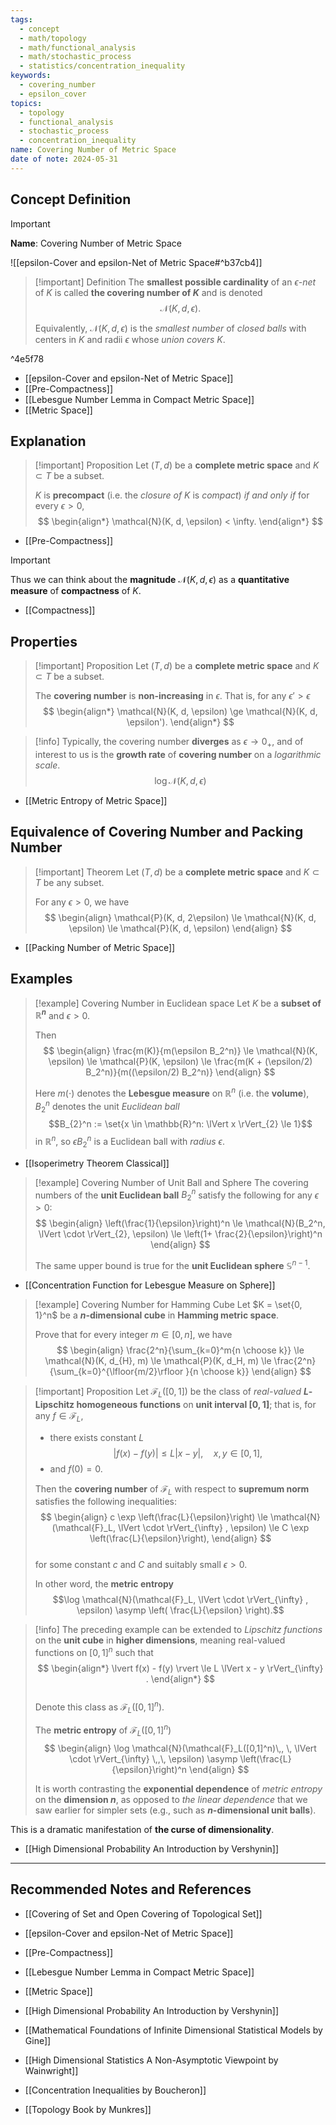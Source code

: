 ```yaml
---
tags:
  - concept
  - math/topology
  - math/functional_analysis
  - math/stochastic_process
  - statistics/concentration_inequality
keywords:
  - covering_number
  - epsilon_cover
topics:
  - topology
  - functional_analysis
  - stochastic_process
  - concentration_inequality
name: Covering Number of Metric Space
date of note: 2024-05-31
---
```


## Concept Definition

>[!important]
>**Name**: Covering Number of Metric Space

![[epsilon-Cover and epsilon-Net of Metric Space#^b37cb4]]


>[!important] Definition
>The **smallest possible cardinality** of an *$\epsilon$-net* of $K$ is called  **the covering number of $K$** and is denoted $$\mathcal{N}(K, d, \epsilon).$$ 
>
>Equivalently, $\mathcal{N}(K, d, \epsilon)$ is the *smallest number* of *closed balls* with centers in $K$ and radii $\epsilon$ whose *union covers* $K$.

^4e5f78

- [[epsilon-Cover and epsilon-Net of Metric Space]]
- [[Pre-Compactness]]
- [[Lebesgue Number Lemma in Compact Metric Space]]
- [[Metric Space]]

## Explanation


>[!important] Proposition
>Let  $(T, d)$ be a **complete metric space** and $K \subset T$ be a subset. 
>
>$K$ is **precompact** (i.e. the *closure of* $K$ is *compact*) *if and only if* for every $\epsilon >0$,
>$$
> \begin{align*}
> \mathcal{N}(K, d, \epsilon) < \infty.
> \end{align*}
>$$ 

- [[Pre-Compactness]]

>[!important]
> Thus we can think about the **magnitude** $\mathcal{N}(K, d, \epsilon)$ as a  **quantitative measure** of **compactness** of $K$.

- [[Compactness]]

## Properties

>[!important] Proposition
>Let  $(T, d)$ be a **complete metric space** and $K \subset T$ be a subset. 
>
>The **covering number** is **non-increasing** in $\epsilon$. That is, for any $\epsilon' > \epsilon$
>$$ 
> \begin{align*}
> \mathcal{N}(K, d, \epsilon) \ge \mathcal{N}(K, d, \epsilon').
> \end{align*}
>$$  

>[!info]
> Typically, the covering number **diverges** as $\epsilon \to 0_{+}$, and of interest to us is the **growth rate** of **covering number** on a *logarithmic scale*.
>$$
>\log \mathcal{N}(K, d, \epsilon)
>$$

- [[Metric Entropy of Metric Space]]

## Equivalence of Covering Number and Packing Number

>[!important] Theorem 
>Let  $(T, d)$ be a **complete metric space** and $K \subset T$ be any subset. 
>
>For any  $\epsilon > 0$, we have
>$$
> \begin{align}
> \mathcal{P}(K, d,  2\epsilon) \le \mathcal{N}(K, d, \epsilon) \le \mathcal{P}(K, d,  \epsilon)
> \end{align}
>$$ 

- [[Packing Number of Metric Space]]

## Examples

>[!example] Covering Number in Euclidean space
>Let $K$ be a **subset of $\mathbb{R}^n$** and  $\epsilon > 0$. 
>
>Then
>$$
> \begin{align}
> \frac{m(K)}{m(\epsilon B_2^n)} \le \mathcal{N}(K, \epsilon) \le \mathcal{P}(K, \epsilon) \le \frac{m(K + (\epsilon/2) B_2^n)}{m((\epsilon/2) B_2^n)}  
> \end{align}
>$$
> 
> Here $m(\cdot)$ denotes the **Lebesgue measure** on $\mathbb{R}^n$ (i.e. the **volume**), $B_2^n$ denotes the unit *Euclidean ball* $$B_{2}^n := \set{x \in \mathbb{R}^n:  \lVert x \rVert_{2} \le 1}$$ in $\mathbb{R}^n$, so $\epsilon B_2^n$  is a Euclidean ball with *radius* $\epsilon$.

- [[Isoperimetry Theorem Classical]]

>[!example] Covering Number of Unit Ball and Sphere
>The covering numbers of the **unit Euclidean ball** $B_2^n$ satisfy the following for any $\epsilon > 0$:
>$$
> \begin{align}
> \left(\frac{1}{\epsilon}\right)^n \le \mathcal{N}(B_2^n, \lVert \cdot \rVert_{2}, \epsilon)  \le \left(1+ \frac{2}{\epsilon}\right)^n  
> \end{align}
>$$
> 
> The same upper bound is true for the **unit Euclidean sphere** $\mathbb{S}^{n-1}$.
> 

- [[Concentration Function for Lebesgue Measure on Sphere]]

>[!example] Covering Number for Hamming Cube
>Let $K = \set{0, 1}^n$ be a **$n$-dimensional cube** in **Hamming metric space**. 
>
>Prove that for every integer $m \in [0, n]$, we have
>$$
> \begin{align}
> \frac{2^n}{\sum_{k=0}^m{n \choose k}}  \le \mathcal{N}(K, d_{H}, m) \le \mathcal{P}(K, d_H, m) \le \frac{2^n}{\sum_{k=0}^{\lfloor{m/2}\rfloor  }{n \choose k}}
> \end{align}
>$$ 

>[!important] Proposition
>Let  $\mathcal{F}_{L}([0,1])$ be the class of *real-valued* **$L$-Lipschitz homogeneous functions** on **unit interval $[0, 1]$**;  that is, for any $f \in \mathcal{F}_{L}$, 
>- there exists constant $L$
>  $$
>  |f(x) - f(y) | \le L \lvert x - y \rvert, \quad x, y \in [0,1], 
> $$
>- and $f(0) = 0$.
>  
>Then the **covering number** of $\mathcal{F}_L$ with respect to **supremum norm**  satisfies the following inequalities:
>$$
>  \begin{align}
>  c \exp \left(\frac{L}{\epsilon}\right) \le  \mathcal{N}(\mathcal{F}_L,  \lVert \cdot \rVert_{\infty} , \epsilon)  \le C \exp \left(\frac{L}{\epsilon}\right), 
>  \end{align}
>$$   
>for some constant $c$ and $C$ and suitably small $\epsilon >0$. 
>
>In other word, the **metric entropy** $$\log \mathcal{N}(\mathcal{F}_L,  \lVert \cdot \rVert_{\infty} , \epsilon) \asymp \left( \frac{L}{\epsilon} \right).$$

>[!info]
>The preceding example can be extended to *Lipschitz functions* on the **unit cube** in **higher dimensions**, meaning real-valued functions on $[0, 1]^n$ such that 
>$$
>  \begin{align*}
>  \lvert f(x) - f(y) \rvert  \le L \lVert x - y \rVert_{\infty} .
>  \end{align*}
>$$   
>Denote this class as $\mathcal{F}_{L}([0,1]^n)$. 
>
>The **metric entropy** of $\mathcal{F}_{L}([0,1]^n)$ 
>$$
>  \begin{align}
> \log \mathcal{N}(\mathcal{F}_L([0,1]^n)\,, \, \lVert \cdot \rVert_{\infty} \,,\, \epsilon) \asymp \left(\frac{L}{\epsilon}\right)^n 
>  \end{align}
>$$   
>
>It is worth contrasting the **exponential dependence** of *metric entropy* on the **dimension $n$**, as opposed to  *the linear dependence* that we saw earlier for simpler sets (e.g., such as **$n$-dimensional unit balls**).
>
 This is a dramatic manifestation of **the curse of dimensionality**.
> 

- [[High Dimensional Probability An Introduction by Vershynin]]





-----------
##  Recommended Notes and References

- [[Covering of Set and Open Covering of Topological Set]]
- [[epsilon-Cover and epsilon-Net of Metric Space]]
- [[Pre-Compactness]]
- [[Lebesgue Number Lemma in Compact Metric Space]]
- [[Metric Space]]


- [[High Dimensional Probability An Introduction by Vershynin]]
- [[Mathematical Foundations of Infinite Dimensional Statistical Models by Gine]]
- [[High Dimensional Statistics A Non-Asymptotic Viewpoint by Wainwright]]
- [[Concentration Inequalities by Boucheron]]
- [[Topology Book by Munkres]]